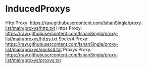 # InducedProxys

Http Proxy: https://raw.githubusercontent.com/IshanSingla/proxy-list/main/proxys/http.txt
Https Proxy: https://raw.githubusercontent.com/IshanSingla/proxy-list/main/proxys/https.txt
Socks4 Proxy: https://raw.githubusercontent.com/IshanSingla/proxy-list/main/proxys/socks4.txt
Proxys Proxy: https://raw.githubusercontent.com/IshanSingla/proxy-list/main/proxys/proxys.txt

